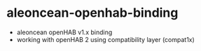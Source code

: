 aleoncean-openhab-binding
=========================

* aleoncean openHAB v1.x binding
* working with openHAB 2 using compatibility layer (compat1x)

